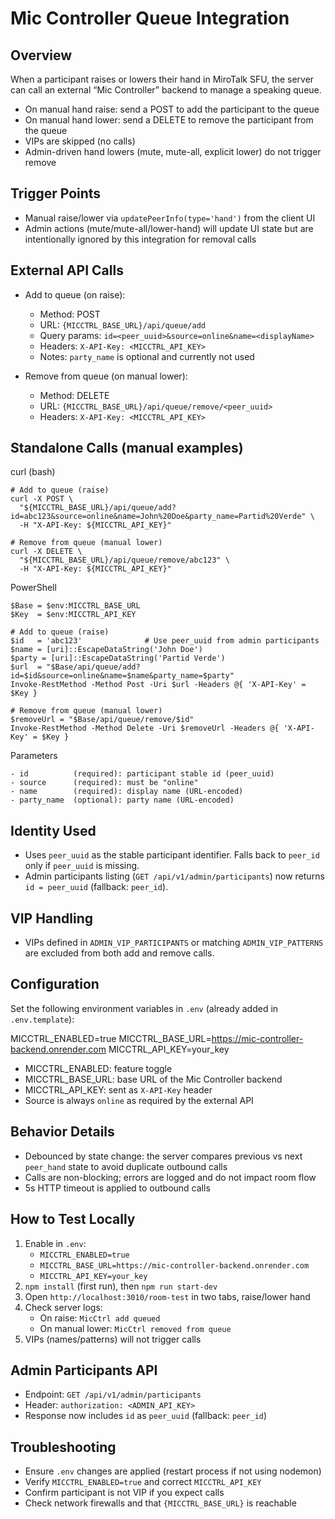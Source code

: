 Mic Controller Queue Integration
================================

Overview
--------
When a participant raises or lowers their hand in MiroTalk SFU, the server can call an external “Mic Controller” backend to manage a speaking queue.

- On manual hand raise: send a POST to add the participant to the queue
- On manual hand lower: send a DELETE to remove the participant from the queue
- VIPs are skipped (no calls)
- Admin-driven hand lowers (mute, mute-all, explicit lower) do not trigger remove

Trigger Points
--------------
- Manual raise/lower via `updatePeerInfo(type='hand')` from the client UI
- Admin actions (mute/mute-all/lower-hand) will update UI state but are intentionally ignored by this integration for removal calls

External API Calls
------------------
- Add to queue (on raise):
  - Method: POST
  - URL: `{MICCTRL_BASE_URL}/api/queue/add`
  - Query params: `id=<peer_uuid>&source=online&name=<displayName>`
  - Headers: `X-API-Key: <MICCTRL_API_KEY>`
  - Notes: `party_name` is optional and currently not used

- Remove from queue (on manual lower):
  - Method: DELETE
  - URL: `{MICCTRL_BASE_URL}/api/queue/remove/<peer_uuid>`
  - Headers: `X-API-Key: <MICCTRL_API_KEY>`

Standalone Calls (manual examples)
---------------------------------

curl (bash)
```
# Add to queue (raise)
curl -X POST \
  "${MICCTRL_BASE_URL}/api/queue/add?id=abc123&source=online&name=John%20Doe&party_name=Partid%20Verde" \
  -H "X-API-Key: ${MICCTRL_API_KEY}"

# Remove from queue (manual lower)
curl -X DELETE \
  "${MICCTRL_BASE_URL}/api/queue/remove/abc123" \
  -H "X-API-Key: ${MICCTRL_API_KEY}"
```

PowerShell
```
$Base = $env:MICCTRL_BASE_URL
$Key  = $env:MICCTRL_API_KEY

# Add to queue (raise)
$id   = 'abc123'              # Use peer_uuid from admin participants
$name = [uri]::EscapeDataString('John Doe')
$party = [uri]::EscapeDataString('Partid Verde')
$url  = "$Base/api/queue/add?id=$id&source=online&name=$name&party_name=$party"
Invoke-RestMethod -Method Post -Uri $url -Headers @{ 'X-API-Key' = $Key }

# Remove from queue (manual lower)
$removeUrl = "$Base/api/queue/remove/$id"
Invoke-RestMethod -Method Delete -Uri $removeUrl -Headers @{ 'X-API-Key' = $Key }
```

Parameters
```
- id          (required): participant stable id (peer_uuid)
- source      (required): must be "online"
- name        (required): display name (URL-encoded)
- party_name  (optional): party name (URL-encoded)
```

Identity Used
-------------
- Uses `peer_uuid` as the stable participant identifier. Falls back to `peer_id` only if `peer_uuid` is missing.
- Admin participants listing (`GET /api/v1/admin/participants`) now returns `id = peer_uuid` (fallback: `peer_id`).

VIP Handling
------------
- VIPs defined in `ADMIN_VIP_PARTICIPANTS` or matching `ADMIN_VIP_PATTERNS` are excluded from both add and remove calls.

Configuration
-------------
Set the following environment variables in `.env` (already added in `.env.template`):

MICCTRL_ENABLED=true
MICCTRL_BASE_URL=https://mic-controller-backend.onrender.com
MICCTRL_API_KEY=your_key

- MICCTRL_ENABLED: feature toggle
- MICCTRL_BASE_URL: base URL of the Mic Controller backend
- MICCTRL_API_KEY: sent as `X-API-Key` header
- Source is always `online` as required by the external API

Behavior Details
----------------
- Debounced by state change: the server compares previous vs next `peer_hand` state to avoid duplicate outbound calls
- Calls are non-blocking; errors are logged and do not impact room flow
- 5s HTTP timeout is applied to outbound calls

How to Test Locally
-------------------
1) Enable in `.env`:
   - `MICCTRL_ENABLED=true`
   - `MICCTRL_BASE_URL=https://mic-controller-backend.onrender.com`
   - `MICCTRL_API_KEY=your_key`
2) `npm install` (first run), then `npm run start-dev`
3) Open `http://localhost:3010/room-test` in two tabs, raise/lower hand
4) Check server logs:
   - On raise: `MicCtrl add queued`
   - On manual lower: `MicCtrl removed from queue`
5) VIPs (names/patterns) will not trigger calls

Admin Participants API
----------------------
- Endpoint: `GET /api/v1/admin/participants`
- Header: `authorization: <ADMIN_API_KEY>`
- Response now includes `id` as `peer_uuid` (fallback: `peer_id`)

Troubleshooting
---------------
- Ensure `.env` changes are applied (restart process if not using nodemon)
- Verify `MICCTRL_ENABLED=true` and correct `MICCTRL_API_KEY`
- Confirm participant is not VIP if you expect calls
- Check network firewalls and that `{MICCTRL_BASE_URL}` is reachable


